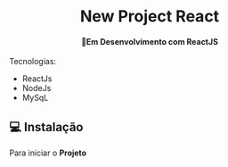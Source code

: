 <h1 align="center">
     New Project React
</h1>
<h4 align="center">
  🚀Em Desenvolvimento com ReactJS
</h4>

Tecnologias:
- ReactJs
- NodeJs
- MySqL

## 💻 Instalação
Para iniciar o **Projeto** 
